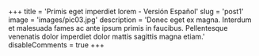 +++
title = 'Primis eget imperdiet lorem - Versión Español'
slug = 'post1'
image = 'images/pic03.jpg'
description = 'Donec eget ex magna. Interdum et malesuada fames ac ante ipsum primis in faucibus. Pellentesque venenatis dolor imperdiet dolor mattis sagittis magna etiam.'
disableComments = true
+++
